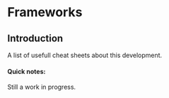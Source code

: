 # Frameworks

## Introduction
A list of usefull cheat sheets about this development.

#### Quick notes:
Still a work in progress.
